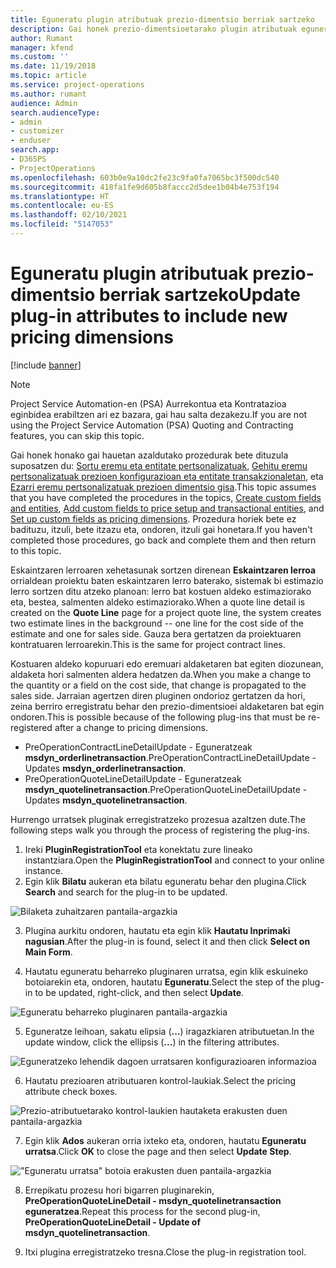 ```yaml
---
title: Eguneratu plugin atributuak prezio-dimentsio berriak sartzeko
description: Gai honek prezio-dimentsioetarako plugin atributuak eguneratzeko informazioa eskaintzen du.
author: Rumant
manager: kfend
ms.custom: ''
ms.date: 11/19/2018
ms.topic: article
ms.service: project-operations
ms.author: rumant
audience: Admin
search.audienceType:
- admin
- customizer
- enduser
search.app:
- D365PS
- ProjectOperations
ms.openlocfilehash: 603b0e9a10dc2fe23c9fa0fa7065bc3f500dc540
ms.sourcegitcommit: 418fa1fe9d605b8faccc2d5dee1b04b4e753f194
ms.translationtype: HT
ms.contentlocale: eu-ES
ms.lasthandoff: 02/10/2021
ms.locfileid: "5147053"
---
```

# <a name="update-plug-in-attributes-to-include-new-pricing-dimensions"></a><span data-ttu-id="ee70a-103">Eguneratu plugin atributuak prezio-dimentsio berriak sartzeko</span><span class="sxs-lookup"><span data-stu-id="ee70a-103">Update plug-in attributes to include new pricing dimensions</span></span>

[!include [banner](../includes/psa-now-project-operations.md)]

> [!NOTE]
> <span data-ttu-id="ee70a-104">Project Service Automation-en (PSA) Aurrekontua eta Kontratazioa eginbidea erabiltzen ari ez bazara, gai hau salta dezakezu.</span><span class="sxs-lookup"><span data-stu-id="ee70a-104">If you are not using the Project Service Automation (PSA) Quoting and Contracting features, you can skip this topic.</span></span>

<span data-ttu-id="ee70a-105">Gai honek honako gai hauetan azaldutako prozedurak bete dituzula suposatzen du: [Sortu eremu eta entitate pertsonalizatuak](create-custom-fields-entities.md), [Gehitu eremu pertsonalizatuak prezioen konfigurazioan eta entitate transakzionaletan](field-references.md), eta [Ezarri eremu pertsonalizatuak prezioen dimentsio gisa](set-up-pricing-dimensions.md).</span><span class="sxs-lookup"><span data-stu-id="ee70a-105">This topic assumes that you have completed the procedures in the topics, [Create custom fields and entities](create-custom-fields-entities.md), [Add custom fields to price setup and transactional entities](field-references.md), and [Set up custom fields as pricing dimensions](set-up-pricing-dimensions.md).</span></span> <span data-ttu-id="ee70a-106">Prozedura horiek bete ez badituzu, itzuli, bete itzazu eta, ondoren, itzuli gai honetara.</span><span class="sxs-lookup"><span data-stu-id="ee70a-106">If you haven't completed those procedures, go back and complete them and then return to this topic.</span></span>

<span data-ttu-id="ee70a-107">Eskaintzaren lerroaren xehetasunak sortzen direnean **Eskaintzaren lerroa** orrialdean proiektu baten eskaintzaren lerro baterako, sistemak bi estimazio lerro sortzen ditu atzeko planoan: lerro bat kostuen aldeko estimaziorako eta, bestea, salmenten aldeko estimaziorako.</span><span class="sxs-lookup"><span data-stu-id="ee70a-107">When a quote line detail is created on the **Quote Line** page for a project quote line, the system creates two estimate lines in the background -- one line for the cost side of the estimate and one for sales side.</span></span> <span data-ttu-id="ee70a-108">Gauza bera gertatzen da proiektuaren kontratuaren lerroarekin.</span><span class="sxs-lookup"><span data-stu-id="ee70a-108">This is the same  for project contract lines.</span></span>

<span data-ttu-id="ee70a-109">Kostuaren aldeko kopuruari edo eremuari aldaketaren bat egiten diozunean, aldaketa hori salmenten aldera hedatzen da.</span><span class="sxs-lookup"><span data-stu-id="ee70a-109">When you make a change to the quantity or a field on the cost side, that change is propagated to the sales side.</span></span> <span data-ttu-id="ee70a-110">Jarraian agertzen diren pluginen ondorioz gertatzen da hori, zeina berriro erregistratu behar den prezio-dimentsioei aldaketaren bat egin ondoren.</span><span class="sxs-lookup"><span data-stu-id="ee70a-110">This is possible because of the following plug-ins that must be re-registered after a change to pricing dimensions.</span></span>

- <span data-ttu-id="ee70a-111">PreOperationContractLineDetailUpdate - Eguneratzeak **msdyn_orderlinetransaction**.</span><span class="sxs-lookup"><span data-stu-id="ee70a-111">PreOperationContractLineDetailUpdate - Updates **msdyn_orderlinetransaction**.</span></span>
- <span data-ttu-id="ee70a-112">PreOperationQuoteLineDetailUpdate - Eguneratzeak **msdyn_quotelinetransaction**.</span><span class="sxs-lookup"><span data-stu-id="ee70a-112">PreOperationQuoteLineDetailUpdate - Updates **msdyn_quotelinetransaction**.</span></span>

<span data-ttu-id="ee70a-113">Hurrengo urratsek pluginak erregistratzeko prozesua azaltzen dute.</span><span class="sxs-lookup"><span data-stu-id="ee70a-113">The following steps walk you through the process of registering the plug-ins.</span></span>

1. <span data-ttu-id="ee70a-114">Ireki **PluginRegistrationTool** eta konektatu zure lineako instantziara.</span><span class="sxs-lookup"><span data-stu-id="ee70a-114">Open the **PluginRegistrationTool** and connect to your online instance.</span></span>
2. <span data-ttu-id="ee70a-115">Egin klik **Bilatu** aukeran eta bilatu eguneratu behar den plugina.</span><span class="sxs-lookup"><span data-stu-id="ee70a-115">Click **Search** and search for the plug-in to be updated.</span></span>

 ![Bilaketa zuhaitzaren pantaila-argazkia](media/PRT-1.png)

3. <span data-ttu-id="ee70a-117">Plugina aurkitu ondoren, hautatu eta egin klik **Hautatu Inprimaki nagusian**.</span><span class="sxs-lookup"><span data-stu-id="ee70a-117">After the plug-in is found, select it and then click **Select on Main Form**.</span></span>

4. <span data-ttu-id="ee70a-118">Hautatu eguneratu beharreko pluginaren urratsa, egin klik eskuineko botoiarekin eta, ondoren, hautatu **Eguneratu**.</span><span class="sxs-lookup"><span data-stu-id="ee70a-118">Select the step of the plug-in to be updated, right-click, and then select **Update**.</span></span>

 ![Eguneratu beharreko pluginaren pantaila-argazkia](media/PRT-2.png)
 
5. <span data-ttu-id="ee70a-120">Eguneratze leihoan, sakatu elipsia (**...**) iragazkiaren atributuetan.</span><span class="sxs-lookup"><span data-stu-id="ee70a-120">In the update window, click the ellipsis (**...**) in the filtering attributes.</span></span>

 ![Eguneratzeko lehendik dagoen urratsaren konfigurazioaren informazioa](media/PRT-3.png)
 
6. <span data-ttu-id="ee70a-122">Hautatu prezioaren atributuaren kontrol-laukiak.</span><span class="sxs-lookup"><span data-stu-id="ee70a-122">Select the pricing attribute check boxes.</span></span>

 ![Prezio-atributuetarako kontrol-laukien hautaketa erakusten duen pantaila-argazkia](media/PRT-4.png)

7. <span data-ttu-id="ee70a-124">Egin klik **Ados** aukeran orria ixteko eta, ondoren, hautatu **Eguneratu urratsa**.</span><span class="sxs-lookup"><span data-stu-id="ee70a-124">Click **OK** to close the page and then select **Update Step**.</span></span>

 !["Eguneratu urratsa" botoia erakusten duen pantaila-argazkia](media/PRT-5.png)
 
8. <span data-ttu-id="ee70a-126">Errepikatu prozesu hori bigarren pluginarekin, **PreOperationQuoteLineDetail - msdyn_quotelinetransaction eguneratzea**.</span><span class="sxs-lookup"><span data-stu-id="ee70a-126">Repeat this process for the second plug-in, **PreOperationQuoteLineDetail - Update of msdyn_quotelinetransaction**.</span></span>

9. <span data-ttu-id="ee70a-127">Itxi plugina erregistratzeko tresna.</span><span class="sxs-lookup"><span data-stu-id="ee70a-127">Close the plug-in registration tool.</span></span>


